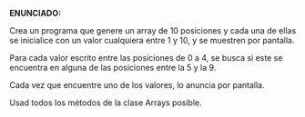 **ENUNCIADO:**

Crea un programa que genere un array de 10 posiciones y cada una de ellas se inicialice con un valor cualquiera entre 1 y 10, y se muestren por pantalla.

Para cada valor escrito entre las posiciones de 0 a 4, se busca si este se encuentra en alguna de las posiciones entre la 5 y la 9.

Cada vez que encuentre uno de los valores, lo anuncia por pantalla.

Usad todos los métodos de la clase Arrays posible.
